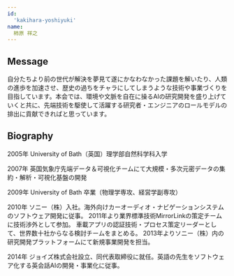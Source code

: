 ```yaml
---
id:
  'kakihara-yoshiyuki'
name:
  柿原 祥之
---
```


## Message

自分たちより前の世代が解決を夢見て遂にかなわなかった課題を解いたり、人類の進歩を加速させ、歴史の過ちをチャラにしてしまうような技術や事業づくりを目指しています。本会では、環境や文脈を自在に操るAIの研究開発を盛り上げていくと共に、先端技術を駆使して活躍する研究者・エンジニアのロールモデルの排出に貢献できればと思っています。


## Biography

2005年 University of Bath（英国）理学部自然科学科入学

2007年 英国気象庁先端データ＆可視化チームにて大規模・多次元密データの集約・解析・可視化基盤の開発

2009年 University of Bath 卒業（物理学専攻、経営学副専攻）

2010年 ソニー（株）入社。海外向けカーオーディオ・ナビゲーションシステムのソフトウェア開発に従事。
2011年より業界標準技術MirrorLinkの策定チームに技術渉外として参加。
車載アプリの認証技術・プロセス策定リーダーとして、世界数十社からなる検討チームをまとめる。
2013年よりソニー（株）内の研究開発プラットフォームにて新規事業開発を担当。

2014年 ジョイズ株式会社設立、同代表取締役に就任。英語の先生をソフトウェア化する英会話AIの開発・事業化に従事。
